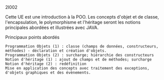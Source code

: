 2I002

 Cette UE est une introduction à la POO. Les concepts d'objet et de classe, l'encapsulation, le polymorphisme et l'héritage seront les notions principales abordées et illustrées avec JAVA.

Principaux points abordés

    Programmation Objets (1) : classe (champs de données, constructeurs, méthodes) - déclaration et création d'objets.
    Programmation Objets (2) : surcharge; hiérarchie des constructeurs
    Notion d'héritage (1) : ajout de champs et de méthodes; surcharge
    Notion d'héritage (2) : redéfinition
    Mise en application des concepts avec traitement des exceptions, d'objets graphiques et des évènements. 
